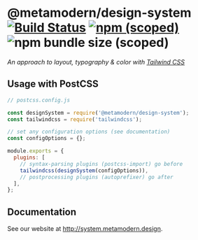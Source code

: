 # @metamodern/design-system [![Build Status](https://travis-ci.com/metamodern-design/design-system.svg?branch=master)](https://travis-ci.com/metamodern-design/design-system) [![npm (scoped)](https://img.shields.io/npm/v/@metamodern/design-system)](https://www.npmjs.com/package/@metamodern/design-system) ![npm bundle size (scoped)](https://img.shields.io/bundlephobia/min/@metamodern/design-system)

*An approach to layout, typography & color with [Tailwind CSS](https://tailwindcss.com/)*

## Usage with PostCSS

```js
// postcss.config.js

const designSystem = require('@metamodern/design-system');
const tailwindcss = require('tailwindcss');

// set any configuration options (see documentation)
const configOptions = {};

module.exports = {
  plugins: [
    // syntax-parsing plugins (postcss-import) go before
    tailwindcss(designSystem(configOptions)),
    // postprocessing plugins (autoprefixer) go after
  ],
};

```

## Documentation

See our website at http://system.metamodern.design.
